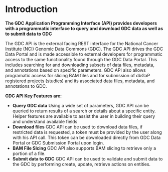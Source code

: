 # Introduction

**The GDC Application Programming Interface (API) provides developers with a programmatic interface to query and download GDC data as well as to submit data to GDC**

The GDC API is the external facing REST interface for the National Cancer Institute (NCI) Genomic Data Commons (GDC). The GDC API drives the GDC Data Portal and is made accessible to external developers for programmatic access to the same functionality found through the GDC Data Portal.  This includes searching for and downloading subsets of data files, metadata, and annotations based on specific parameters.  GDC API also allows programatic access for slicing BAM files and for submission of dbGaP registered projects (studies) and its associated  data files, metadata, and annotations to GDC.


**GDC API Key Features are:**

- **Query GDC data**
Using a wide set of parameters, GDC API can be queried to return results of a search or details about a specific entity. Helper features are available to assist the user in building their query and understand available fields
- **Download files**
GDC API can be used to download data files, if restricted data is requested, a token must be provided by the user along with his API call. This token can be downloaded directly from GDC Data Portal or GDC Submission Portal upon login.
- **BAM File Slcing**
GDC API also supports BAM slicing to retrieve only a portion of a file.
- **Submit data to GDC**
GDC API can be used to validate and submit data to the GDC by performing create, update, retrieve actions on entities.
